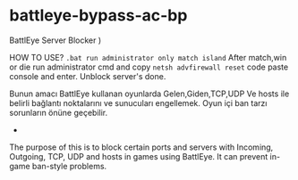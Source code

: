 # battleye-bypass-ac-bp
BattlEye Server Blocker )

HOW TO USE?
```.bat run administrator only match island```
After match,win or die run administrator cmd and copy ```netsh advfirewall reset``` code paste console and enter. Unblock server's done.

Bunun amacı BattlEye kullanan oyunlarda Gelen,Giden,TCP,UDP Ve hosts ile belirli bağlantı noktalarını ve sunucuları engellemek. Oyun içi ban tarzı sorunların önüne geçebilir.



-
The purpose of this is to block certain ports and servers with Incoming, Outgoing, TCP, UDP and hosts in games using BattlEye. It can prevent in-game ban-style problems.
